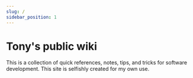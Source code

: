 ```yaml
---
slug: /
sidebar_position: 1
---
```


# Tony's public wiki

This is a collection of quick references, notes, tips, and tricks for software development. This site is selfishly created for my own use.
